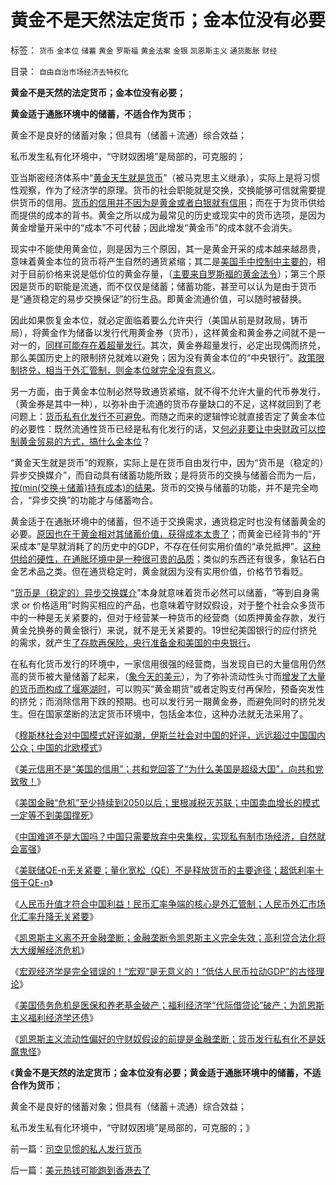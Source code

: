 # 黄金不是天然法定货币；金本位没有必要

标签： `货币` `金本位` `储蓄` `黄金` `罗斯福` `黄金法案` `金银` `凯恩斯主义` `通货膨胀` `财经` 

目录： `自由自治市场经济去特权化`

**黄金不是天然的法定货币；金本位没有必要；**

**黄金适于通胀环境中的储蓄，不适合作为货币**；

黄金不是良好的储蓄对象；但具有（储蓄＋流通）综合效益；

私币发生私有化环境中，“守财奴困境”是局部的，可克服的；

亚当斯密经济体系中“[黄金天生就是货币](../../../2008/12/10/为什么货币天生是黄金.md)”（被马克思主义继承），实际上是将习惯性观察，作为了经济学的原理。货币的社会职能就是交换，交换能够可信就需要提供货币的信用。[货币的信用并不因为是黄金或者白银就有信用](../../../2011/1/1/中国日本是美国最大“纳税人”.md)；而在于为货币供给而提供的成本的背书。黄金之所以成为最常见的历史或现实中的货币选项，是因为黄金增量开采中的“成本”不可代替；因此增发“黄金币”的成本就不会消失。

现实中不能使用黄金位，则是因为三个原因，其一是黄金开采的成本越来越昂贵，意味着黄金本位的货币将产生自然的通货紧缩；其二是[美国手中控制中主要的](../../../2010/10/14/中国的黄金将大跳水，资源牛市后的生产过剩.md)，相对于目前价格来说是低价位的黄金存量，（[主要来自罗斯福的黄金法令](../../../2011/6/24/罗斯福《黄金法令》意味深长和凯恩斯主义.md)）；第三个原因是货币的职能是流通，而不仅仅是储蓄；储蓄功能，甚至可以认为是由于货币是“通货稳定的易步交换保证”的衍生品。即黄金流通价值，可以随时被替换。

因此如果恢复金本位，就必定面临着要么允许央行（美国从前是财政局，铸币局），将黄金作为储备以发行代用黄金券（货币），这样黄金和黄金券之间就不是一对一的，[同样可能存在着超量发行](../../../2011/1/3/黄金不能保值；金本位制造经济危机.md)。其次，黄金券超量发行，必定出现偶而挤兑，那么美国历史上的限制挤兑就难以避免；因为没有黄金本位的“中央银行”。[政策限制挤兑，相当于外汇管制，则金本位就完全没有意义](../../../2011/4/21/外汇管制中的人民币黄金价格.md)。

另一方面，由于黄金本位制必然导致通货紧缩，就不得不允许大量的代币券发行，（黄金券是其中一种），以弥补由于流通的货币存量缺口的不足，这样就回到了老问题上：[货币私有化发行不可避免](../../../2007/10/28/漫谈人民币升值贬值及黄金及刘军洛宋鸿兵阴谋论.md)。而随之而来的逻辑悖论就直接否定了黄金本位的必要性：既然流通性货币已经是私有化发行的话，又[何必非要让中央财政可以控制黄金贸易的方式，搞什么金本位](../../../2007/11/7/黄金，市场的力量正在挫败自救.md)？

“黄金天生就是货币”的观察，实际上是在货币自由发行中，因为“货币是（稳定的）异步交换媒介”，而自动具有储蓄功能所致；是将货币的交换与储蓄合而为一后，[按(min(交换＋储蓄)持有成本)的结果](../../../2007/11/1/经济危机暴跌洪水下只有黄金是方舟.md)。货币的交换与储蓄的功能，并不是完全吻合，“异步交换”的功能才与储蓄吻合。

黄金适于在通胀环境中的储蓄，但不适于交换需求，通货稳定时也没有储蓄黄金的必要。[原因也在于黄金相对其储蓄价值，获得成本太贵了](../../../2011/1/2/米塞斯原理和张五常的古董.md)；而黄金已经背书的“开采成本”是早就消耗了的历史中的GDP，不存在任何实用价值的“承兑抵押”。[这种供给的硬性，在通胀环境中是一种很可贵的品质](../../../2011/6/24/美国人储蓄不在银行存款.md)；类似的东西还有很多，象钻石白金艺术品之类。但在通货稳定时，黄金就因为没有实用价值，价格节节看贬。

“[货币是（稳定的）异步交换媒介](../../../2010/12/30/货币就是税收；货币发行私有化；.md)”本身就意味着货币必然可以储蓄，“等到自身需求 or
价格适用”时购买相应的产品，也意味着守财奴假设，对于整个社会众多货币中的一种是无关紧要的，但对于经营某一种货币的经营商（如质押黄金存款，发行黄金兑换券的黄金银行）来说，就不是无关紧要的。19世纪美国银行的应付挤兑的需求，就产生[了存款再保险，央行准备金和美国的中央银行](../../../2011/6/22/保值储蓄不可行；负利率不应干预存款利息.md)。

在私有化货币发行的环境中，一家信用很强的经营商，当发现自已的大量信用仍然高的货币被大量储蓄了起来，（[象今天的美元](../../../2009/7/4/IMF不能挽救中国屯积美元的经济危机.md)），为了弥补流动性头寸而[增发了大量的货币而构成了堰塞湖时](../../../2010/8/20/通货膨胀堰塞湖；神庙和中央银行.md)，可以购买“黄金期货”或者定购支付再保险，预备突发性的挤兑；而消除信用下跌的预期。也可以发行另一期黄金券，而避免同时的挤兑发生。但在国家垄断的法定货币环境中，包括金本位，这种办法就无法采用了。

《[穆斯林社会对中国模式好评如潮，伊斯兰社会对中国的好评，远远超过中国国内公众；中国的北欧模式](../../../2011/8/11/穆斯林社会对中国模式好评如潮.md)》

《[美元信用不是“美国的信用”；共和党回答了“为什么美国是超级大国”，向共和党致敬！](../../../2011/8/11/美元信用非美国信用；向共和党致敬！.md)》

《[美国金融“危机”至少持续到2050以后；里根减税灭苏联；中国卖血增长的模式一定等不到美国撑死](../../../2011/8/12/里根减税灭苏联.md)》

《[中国难道不是大国吗？中国只需要放弃中央集权，实现私有制市场经济，自然就会富强](../../../2011/8/12/中国不是大国吗？.md)》

《[美联储QE-n无关紧要；量化宽松（QE）不是释放货币的主要途径；超低利率十倍于QE-n](../../../2011/8/12/美联储QE-n都无关紧要.md)》

《[人民币升值才符合中国利益！民币汇率争端的核心是外汇管制；人民币外汇市场化汇率升降无关紧要](../../../2011/8/12/只有人民币升值才符合中国利益！.md)》

《[凯恩斯主义离不开金融垄断；金融垄断令凯恩斯主义完全失效；高利贷合法化将大大缓解经济危机](../../../2011/8/13/高利贷救世界；金融垄断是命门.md)》

《[宏观经济学是完全错误的！“宏观”是无意义的！“低估人民币拉动GDP”的古怪理论](../../../2011/8/13/宏观经济学完全错误！“宏观”毫无意义!.md)》

《[美国债务危机是医保和养老基金破产；福利经济学“代际借贷论”破产；为凯恩斯主义福利经济学还债](../../../2011/8/23/经济危机中的股市不应关注央行利率.md)》

《[凯恩斯主义流动性偏好的守财奴假设的前提是金融垄断；货币发行私有化不是妖魔鬼怪](../../../2011/8/23/司空见惯的私人发行货币.md)》

《**黄金不是天然的法定货币；金本位没有必要；黄金适于通胀环境中的储蓄，不适合作为货币**；

黄金不是良好的储蓄对象；但具有（储蓄＋流通）综合效益；

私币发生私有化环境中，“守财奴困境”是局部的，可克服的；》

前一篇：[司空见惯的私人发行货币](../../../2011/8/23/司空见惯的私人发行货币.md)

后一篇：[美元热钱可能跑到香港去了](../../../2011/8/24/美元热钱可能跑到香港去了.md)